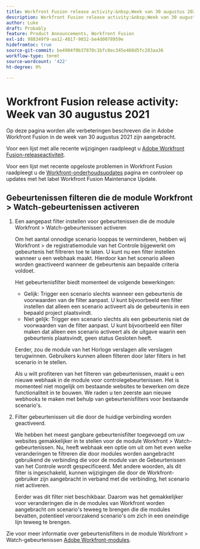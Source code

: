 ```yaml
---
title: Workfront Fusion release activity:&nbsp;Week van 30 augustus 2021
description: Workfront Fusion release activity:&nbsp;Week van 30 augustus 2021
author: Luke
draft: Probably
feature: Product Announcements, Workfront Fusion
exl-id: 988349f9-aa12-4017-9032-be4d0078959e
hidefromtoc: true
source-git-commit: be4904f0b37870c1bfc8ec345e468d5fc283aa36
workflow-type: tm+mt
source-wordcount: '422'
ht-degree: 0%

---
```


# Workfront Fusion release activity: Week van 30 augustus 2021

Op deze pagina worden alle verbeteringen beschreven die in Adobe Workfront Fusion in de week van 30 augustus 2021 zijn aangebracht.

Voor een lijst met alle recente wijzigingen raadpleegt u [Adobe Workfront Fusion-releaseactiviteit](../../../product-announcements/product-releases/fusion-release-activity/fusion-release-activity.md).

Voor een lijst met recente opgeloste problemen in Workfront Fusion raadpleegt u de [Workfront-onderhoudsupdates](https://one.workfront.com/s/article/Workfront-Maintenance-Updates-1882317350) pagina en controleer op updates met het label Workfront Fusion Maintenance Update.

## Gebeurtenissen filteren die de module Workfront > Watch-gebeurtenissen activeren

1. Een aangepast filter instellen voor gebeurtenissen die de module Workfront > Watch-gebeurtenissen activeren

   Om het aantal onnodige scenario looppas te verminderen, hebben wij Workfront > de registratiemodule van het Controle bijgewerkt om gebeurtenis het filtreren toe te laten. U kunt nu een filter instellen wanneer u een webhaak maakt. Hierdoor kan het scenario alleen worden geactiveerd wanneer de gebeurtenis aan bepaalde criteria voldoet.

   Het gebeurtenisfilter biedt momenteel de volgende bewerkingen:

   * Gelijk: Trigger een scenario slechts wanneer een gebeurtenis de voorwaarden van de filter aanpast. U kunt bijvoorbeeld een filter instellen dat alleen een scenario activeert als de gebeurtenis in een bepaald project plaatsvindt.
   * Niet gelijk: Trigger een scenario slechts als een gebeurtenis niet de voorwaarden van de filter aanpast. U kunt bijvoorbeeld een filter maken dat alleen een scenario activeert als de uitgave waarin een gebeurtenis plaatsvindt, geen status Gesloten heeft.

   Eerder, zou de module van het Horloge verslagen alle verslagen terugwinnen. Gebruikers kunnen alleen filteren door later filters in het scenario in te stellen.

   Als u wilt profiteren van het filteren van gebeurtenissen, maakt u een nieuwe webhaak in de module voor controlegebeurtenissen. Het is momenteel niet mogelijk om bestaande websites te bewerken om deze functionaliteit in te bouwen. We raden u ten zeerste aan nieuwe webhooks te maken met behulp van gebeurtenisfilters voor bestaande scenario&#39;s.

1. Filter gebeurtenissen uit die door de huidige verbinding worden geactiveerd.

   We hebben het meest gangbare gebeurtenisfilter toegevoegd om uw websites gemakkelijker in te stellen voor de module Workfront > Watch-gebeurtenissen. Nu, heeft webhaak een optie om uit om het even welke veranderingen te filtreren die door modules worden aangebracht gebruikend de verbinding die voor de module van de Gebeurtenissen van het Controle wordt gespecificeerd. Met andere woorden, als dit filter is ingeschakeld, kunnen wijzigingen die door de Workfront-gebruiker zijn aangebracht in verband met die verbinding, het scenario niet activeren.

   Eerder was dit filter niet beschikbaar. Daarom was het gemakkelijker voor veranderingen die in de modules van Workfront worden aangebracht om scenario&#39;s teweeg te brengen die die modules bevatten, potentieel veroorzakend scenario&#39;s om zich in een oneindige lijn teweeg te brengen.

Zie voor meer informatie over gebeurtenisfilters in de module Workfront > Watch-gebeurtenissen [Adobe Workfront-modules](../../../workfront-fusion/apps-and-their-modules/workfront-modules.md).

